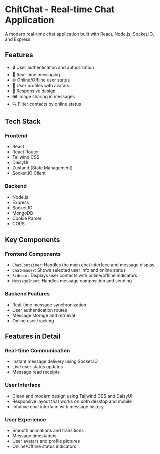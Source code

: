 # ChitChat - Real-time Chat Application

A modern real-time chat application built with React, Node.js, Socket.IO, and Express.

## Features

- 🔒 User authentication and authorization
- 💬 Real-time messaging
- 🌐 Online/Offline user status
- 👤 User profiles with avatars
- 📱 Responsive design
- 🖼️ Image sharing in messages
- 🔍 Filter contacts by online status

## Tech Stack

### Frontend
- React
- React Router
- Tailwind CSS
- DaisyUI
- Zustand (State Management)
- Socket.IO Client

### Backend
- Node.js
- Express
- Socket.IO
- MongoDB
- Cookie Parser
- CORS

## Key Components

### Frontend Components
- `ChatContainer`: Handles the main chat interface and message display
- `ChatHeader`: Shows selected user info and online status
- `Sidebar`: Displays user contacts with online/offline indicators
- `MessageInput`: Handles message composition and sending

### Backend Features
- Real-time message synchronization
- User authentication routes
- Message storage and retrieval
- Online user tracking

## Features in Detail

### Real-time Communication
- Instant message delivery using Socket.IO
- Live user status updates
- Message read receipts

### User Interface
- Clean and modern design using Tailwind CSS and DaisyUI
- Responsive layout that works on both desktop and mobile
- Intuitive chat interface with message history

### User Experience
- Smooth animations and transitions
- Message timestamps
- User avatars and profile pictures
- Online/Offline status indicators
